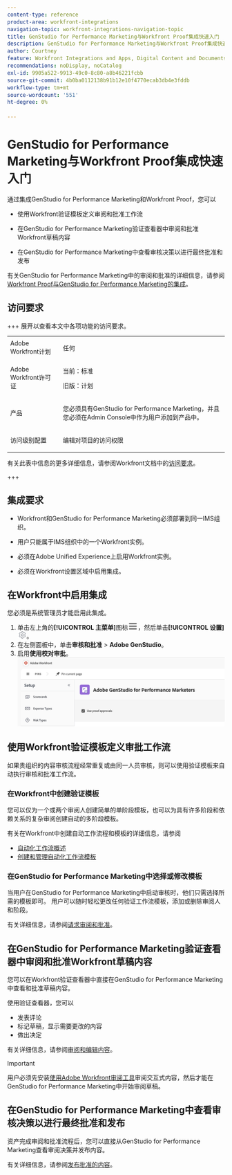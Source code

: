 ```yaml
---
content-type: reference
product-area: workfront-integrations
navigation-topic: workfront-integrations-navigation-topic
title: GenStudio for Performance Marketing与Workfront Proof集成快速入门
description: GenStudio for Performance Marketing与Workfront Proof集成快速入门
author: Courtney
feature: Workfront Integrations and Apps, Digital Content and Documents
recommendations: noDisplay, noCatalog
exl-id: 9905a522-9913-49c0-8c80-a8b46221fcbb
source-git-commit: 4b0ba0112138b91b12e10f4770ecab3db4e3fddb
workflow-type: tm+mt
source-wordcount: '551'
ht-degree: 0%

---
```


# GenStudio for Performance Marketing与Workfront Proof集成快速入门

通过集成GenStudio for Performance Marketing和Workfront Proof，您可以

* 使用Workfront验证模板定义审阅和批准工作流

* 在GenStudio for Performance Marketing验证查看器中审阅和批准Workfront草稿内容

* 在GenStudio for Performance Marketing中查看审核决策以进行最终批准和发布

有关GenStudio for Performance Marketing中的审阅和批准的详细信息，请参阅[Workfront Proof与GenStudio for Performance Marketing的集成](https://experienceleague.adobe.com/en/docs/genstudio-for-performance-marketing/user-guide/approve/proof-integration)。


## 访问要求

+++ 展开以查看本文中各项功能的访问要求。

<table style="table-layout:auto"> 
 <col> 
 <col> 
 <tbody> 
 <tr> 
   <td role="rowheader">Adobe Workfront计划</td> 
   <td> 
   <p>任何</p> 
   </td> 
  </tr> 
  <tr> 
   <td role="rowheader">Adobe Workfront许可证</td> 
   <td> 
   <p>当前：标准 </p> 
   <p>旧版：计划 </p></td> 
  </tr> 
  <tr> 
   <td role="rowheader">产品</td> 
   <td> 
   <p> 您必须具有GenStudio for Performance Marketing，并且您必须在Admin Console中作为用户添加到产品中。 </p> </td> 
  </tr> 
  <tr> 
   <td role="rowheader">访问级别配置</td> 
   <td> <p>编辑对项目的访问权限</p> </td> 
  </tr> 
 </tbody> 
</table>

有关此表中信息的更多详细信息，请参阅Workfront文档中的[访问要求](/help/quicksilver/administration-and-setup/add-users/access-levels-and-object-permissions/access-level-requirements-in-documentation.md)。

+++


## 集成要求

* Workfront和GenStudio for Performance Marketing必须部署到同一IMS组织。

* 用户只能属于IMS组织中的一个Workfront实例。

* 必须在Adobe Unified Experience上启用Workfront实例。

* 必须在Workfront设置区域中启用集成。


## 在Workfront中启用集成

您必须是系统管理员才能启用此集成。

1. 单击左上角的&#x200B;**[!UICONTROL 主菜单]**&#x200B;图标![主菜单](/help/_includes/assets/main-menu-icon-left-nav.png)，然后单击&#x200B;**[!UICONTROL 设置]**![设置图标](/help/_includes/assets/gear-icon-setup.png)。
1. 在左侧面板中，单击&#x200B;**审核和批准** > **Adobe GenStudio**。
1. 启用&#x200B;**使用校对审批**。
   ![为GenStudio设置启用校对](assets/enable-proofing-gs.png)

## 使用Workfront验证模板定义审批工作流

如果贵组织的内容审核流程经常重复或由同一人员审核，则可以使用验证模板来自动执行审核和批准工作流。

### 在Workfront中创建验证模板

您可以仅为一个或两个审阅人创建简单的单阶段模板，也可以为具有许多阶段和依赖关系的复杂审阅创建自动的多阶段模板。

有关在Workfront中创建自动工作流程和模板的详细信息，请参阅

* [自动化工作流概述](/help/quicksilver/review-and-approve-work/proofing/proofing-overview/automated-workflow.md)
* [创建和管理自动化工作流模板](/help/quicksilver/administration-and-setup/manage-workfront/configure-proofing/create-manage-automated-workflow-templates.md)

### 在GenStudio for Performance Marketing中选择或修改模板

当用户在GenStudio for Performance Marketing中启动审核时，他们只需选择所需的模板即可。 用户可以随时轻松更改任何验证工作流模板，添加或删除审阅人和阶段。

有关详细信息，请参阅[请求审阅和批准](https://experienceleague.adobe.com/zh-hans/docs/genstudio-for-performance-marketing/user-guide/approve/request-review)。

## 在GenStudio for Performance Marketing验证查看器中审阅和批准Workfront草稿内容

您可以在Workfront验证查看器中直接在GenStudio for Performance Marketing中查看和批准草稿内容。

使用验证查看器，您可以

* 发表评论
* 标记草稿，显示需要更改的内容
* 做出决定

有关详细信息，请参阅[审阅和编辑内容](https://experienceleague.adobe.com/zh-hans/docs/genstudio-for-performance-marketing/user-guide/approve/review-and-edit)。


>[!IMPORTANT]
>
>用户必须先安装[使用Adobe Workfront审阅工具](/help/quicksilver/review-and-approve-work/proofing/reviewing-proofs-within-workfront/review-a-proof/review-proof-in-web-viewer-extension.md)审阅交互式内容，然后才能在GenStudio for Performance Marketing中开始审阅草稿。


## 在GenStudio for Performance Marketing中查看审核决策以进行最终批准和发布

资产完成审阅和批准流程后，您可以直接从GenStudio for Performance Marketing查看审阅决策并发布内容。

有关详细信息，请参阅[发布批准的内容](https://experienceleague.adobe.com/zh-hans/docs/genstudio-for-performance-marketing/user-guide/approve/publish-content)。
